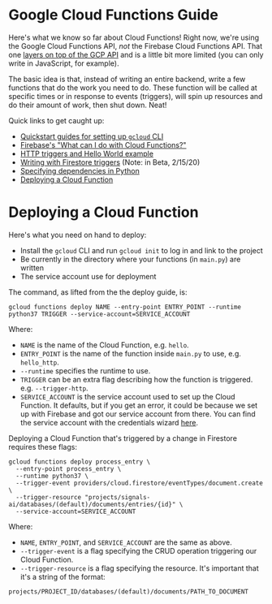 # Google Cloud Functions Guide

Here's what we know so far about Cloud Functions! Right now, we're using the Google
Cloud Functions API, *not* the Firebase Cloud Functions API. That one [layers on top of the
GCP API](https://stackoverflow.com/questions/57149078/firebase-cloud-functions-using-python) and is a little bit more limited (you can only write in JavaScript, for example).

The basic idea is that, instead of writing an entire backend, write a few functions that
do the work you need to do. These function will be called at specific times or in
response to events (triggers), will spin up resources and do their amount of work, then
shut down. Neat!

Quick links to get caught up:

- [Quickstart guides for setting up `gcloud` CLI](https://cloud.google.com/sdk/docs/quickstarts)
- [Firebase's "What can I do with Cloud Functions?"](https://firebase.google.com/docs/functions/use-cases)
- [HTTP triggers and Hello World example](https://cloud.google.com/functions/docs/calling/http)
- [Writing with Firestore triggers](https://cloud.google.com/functions/docs/calling/cloud-firestore) (Note: in Beta, 2/15/20)
- [Specifying dependencies in Python](https://cloud.google.com/functions/docs/writing/specifying-dependencies-python)
- [Deploying a Cloud Function](https://cloud.google.com/functions/docs/deploying/filesystem)

# Deploying a Cloud Function

Here's what you need on hand to deploy:

- Install the `gcloud` CLI and run `gcloud init` to log in and link to the project
- Be currently in the directory where your functions (in `main.py`) are written
- The service account use for deployment

The command, as lifted from the the deploy guide, is:

```shell
gcloud functions deploy NAME --entry-point ENTRY_POINT --runtime python37 TRIGGER --service-account=SERVICE_ACCOUNT
```

Where:

- `NAME` is the name of the Cloud Function, e.g. `hello`.
- `ENTRY_POINT` is the name of the function inside `main.py` to use, e.g. `hello_http`.
- `--runtime` specifies the runtime to use.
- `TRIGGER` can be an extra flag describing how the function is triggered. e.g. `--trigger-http`.
- `SERVICE_ACCOUNT` is the service account used to set up the Cloud Function. It defaults, but if you get an error, it could be because we set up with Firebase and got our service account from there. You can find the service account with the credentials wizard [here](https://console.cloud.google.com/apis/credentials/wizard).

Deploying a Cloud Function that's triggered by a change in Firestore requires these flags:

```shell
gcloud functions deploy process_entry \
  --entry-point process_entry \
  --runtime python37 \
  --trigger-event providers/cloud.firestore/eventTypes/document.create \
  --trigger-resource "projects/signals-ai/databases/(default)/documents/entries/{id}" \
  --service-account=SERVICE_ACCOUNT
```

Where:

- `NAME`, `ENTRY_POINT`, and `SERVICE_ACCOUNT` are the same as above.
- `--trigger-event` is a flag specifying the CRUD operation triggering our Cloud Function.
- `--trigger-resource` is a flag specifying the resource. It's important that it's a string of the format:

```
projects/PROJECT_ID/databases/(default)/documents/PATH_TO_DOCUMENT
```
